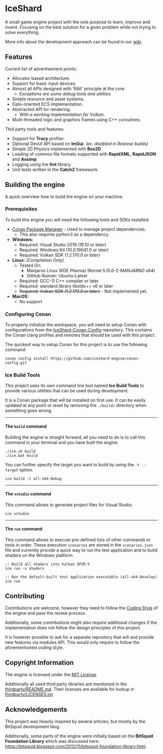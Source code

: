# IceShard

A small game engine project with the sole purpose to learn, improve and invent.
Focusing on the best solution for a given problem while not trying to solve everything.

More info about the development approach can be found in our [wiki](https://github.com/iceshard-engine/engine/wiki).

## Features

Current list of advertisement points:
* Allocator based architecture.
* Support for basic input devices.
* Almost all APIs designed with 'RAII' principle at the core.
    * _Exceptions are some debug tools and utilities._
* Simple resource and asset systems.
* Data-oriented ECS implementation.
* Abstracted API for rendering.
    * _With a working implementation for Vulkan._
* Multi-threaded logic and graphics frames using C++ coroutines.

Thid party tools and features:
* Support for **Tracy** profiler.
* Optional DevUI API based on **ImGui**. _(ex. disabled in Release builds)_
* Simple 2D Physics implemented with **Box2D**
* Loading of common file formats supported with **RapidXML**, **RapidJSON** and **Assimp**.
* Logging using the **fmt** library.
* Unit tests written in the **Catch2** framework.

## Building the engine

A quick overview how to build the engine on your machine.

### Prerequisites
To build this engine you will need the following tools and SDKs installed:
* [Conan Package Manager](https://conan.io/) - Used to manage project dependencies.
   * This also requires python3 as a dependency.
* **Windows:**
   * Required: Visual Studio 2019 _(16.10 or later)_
   * Required: Windows Kit (10.0.19041.0 or later)
   * Required: Vulkan SDK _(1.2.170.0 or later)_
* **Linux:** _(Compilation Only)_
   * Tested On:
      * Manjarno Linux (KDE Plasma) (Kernel 5.15.6-2-MANJARNO x64)
      * GitHub Runner: Ubuntu-Latest
   * Required: GCC-11 C++ compiler or later
   * Required: standard library libstdc++ v6 or later
   * ~~Required: Vulkan SDK _(1.2.170.0 or later)_~~ - Not implemented yet.
* **MacOS:**
   * No support

### Configuring Conan

To properly initialize the workspace, you will need to setup Conan with configurations from the [IceShard-Conan-Config](https://github.com/iceshard-engine/conan-config.git) repository.
This contains the Conan clang profiles and remotes that should be used with this project.

The quickest way to setup Conan for this project is to use the following command:

```
conan config install https://github.com/iceshard-engine/conan-config.git
```

### Ice Build Tools

This project uses its own command line tool named **Ice Build Tools** to provide various utilities that can be used during development.

It is a Conan package that will be installed on first use. It can be easily updated at any point or reset by removing the `./build/` directory when something goes wrong.

---
#### The `build` command

Building the engine is straight forward, all you need to do is to call this command in your terminal and you have built the engine.

    ./ice.sh build
    ./ice.bat build

You can further specify the target you want to build by using the `-t --target` option.

    ice build -t all-x64-Debug

---
#### The `vstudio` command

This command allows to generate project files for Visual Studio.

    ice vstudio

---
#### The `run` command

This command allows to execute pre-defined lists of other commands or tools in order. These execution `scenarios` are stored in the `scenarios.json` file and currently provide a quick way to run the test application and to build shaders on the Windows platform.

    :: Build all shaders into Vulkan SPIR-V
    ice run -s shaders

    :: Run the default-built test application executable (all-x64-Develop)
    ice run


## Contributing

Contributions are welcome, however they need to follow the
[Coding Style](https://github.com/iceshard-engine/coding-style) of the engine and pass the review process.

Additionally, some contributions might also require additional changes if the implementation does not follow the design principles of this project.

It is however possible to ask for a separate repository that will and provide new features via modules API. This would only require to follow the aforementioned coding style.


## Copyright Information

The engine is licensed under the [MIT License](LICENSE).

Additionally all used third party libraries are mentioned in the [thirdparty/README.md](thirdparty/README.md).
Their licenses are available for lookup in [thirdparty/LICENSES.txt](thirdparty/LICENSES.txt)


## Acknowledgements

This project was heavily inspired by several articles, but mostly by the BitSquid development blog.

Additionally, some parts of the engine were initially based on the **BitSquid Foundation Library** which was discussed here: https://bitsquid.blogspot.com/2012/11/bitsquid-foundation-library.html.
